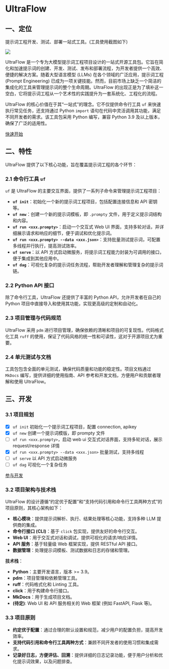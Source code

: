 # UltraFlow

## 一、定位

提示词工程开发、测试、部署一站式工具。(工具使用截图如下)

![](https://pic-gino-prod.oss-cn-qingdao.aliyuncs.com/henry/20251016203242758-_20251016203226_58.png)

UltraFlow 是一个专为大模型提示词工程项目设计的一站式开源工具包。它旨在简化和加速提示词的创建、开发、测试、发布和部署流程，为开发者提供一个高效、便捷的解决方案。随着大型语言模型 (LLMs) 在各个领域的广泛应用，提示词工程 (Prompt Engineering) 已成为一项关键技能。然而，目前市场上缺乏一个简洁的集成化的工具来管理提示词的整个生命周期。UltraFlow 的出现正是为了填补这一空白，它将提示词工程从一个艺术性的实践提升为一套系统化、工程化的流程。

UltraFlow 的核心价值在于其“一站式”的理念。它不仅提供命令行工具 `uf` 来快速执行常见任务，还支持通过 Python `import` 语句在代码中灵活调用其功能，满足不同开发者的需求。该工具包采用 Python 编写，兼容 Python 3.9 及以上版本，确保了广泛的适用性。

[快速开始](https://enthusa.github.io/UltraFlow/get_started/)

## 二、特性

UltraFlow 提供了以下核心功能，旨在覆盖提示词工程的各个环节：

### 2.1 命令行工具 `uf`

`uf` 是 UltraFlow 的主要交互界面，提供了一系列子命令来管理提示词工程项目：

- **`uf init`**：初始化一个新的提示词工程项目，包括配置连接信息和 API 密钥等。
- **`uf new`**：创建一个新的提示词模板，即 `.prompty` 文件，用于定义提示词结构和内容。
- **`uf run <xxx.prompty>`**：启动一个交互式 Web UI 界面，支持多轮对话，并详细展示请求和响应的细节，便于调试和优化提示词。
- **`uf run <xxx.prompty> --data <xxx.json>`**：支持批量测试提示词，可配置多线程并行执行，提高测试效率。
- **`uf serve`**：以 API 方式启动微服务，将提示词工程能力封装为可调用的接口，便于集成到其他应用中。
- **`uf dag`**：可视化复杂的提示词任务流程，帮助开发者理解和管理复杂的提示词链。

### 2.2 Python API 接口

除了命令行工具，UltraFlow 还提供了丰富的 Python API，允许开发者在自己的 Python 项目中直接导入和使用其功能，实现更高级的定制和自动化。

### 2.3 项目管理与代码规范

UltraFlow 采用 `pdm` 进行项目管理，确保依赖的清晰和项目的可复现性。代码格式化工具 `ruff` 的使用，保证了代码风格的统一性和可读性，这对于开源项目尤为重要。

### 2.4 单元测试与文档

工具包包含全面的单元测试，确保代码质量和功能的稳定性。项目文档通过 `MkDocs` 编写，提供详细的使用指南、API 参考和开发文档，方便用户和贡献者理解和使用 UltraFlow。

## 三、开发

### 3.1 项目规划

- [x] `uf init` 初始化一个提示词工程项目，配置 connection, apikey
- [x] `uf new` 创建一个提示词模版，即 prompty 文件
- [ ] `uf run <xxx.prompty>`，启动 web ui 交互式对话界面，支持多轮对话，展示 request/response 详情
- [x] `uf run <xxx.prompty> --data <xxx.json>` 批量测试，支持多线程
- [ ] `uf serve` 以 API 方式启动微服务
- [ ] `uf dag` 可视化一个复杂任务

[参与开发](https://enthusa.github.io/UltraFlow/collaboration_tutorial/)

### 3.2 项目架构与技术栈

UltraFlow 的设计遵循“约定优于配置”和“支持代码引用和命令行工具两种方式”的项目原则，其核心架构如下：

- **核心模块**：提供提示词解析、执行、结果处理等核心功能，支持多种 LLM 提供商的集成。
- **命令行接口 (CLI)**：基于 `click` 包实现，提供友好的命令行交互。
- **Web UI**：用于交互式对话和调试，提供可视化的请求/响应详情。
- **API 服务**：基于轻量级 Web 框架实现，提供 RESTful API 接口。
- **数据管理**：处理提示词模板、测试数据和日志的存储和管理。

**技术栈**：

- **Python**：主要开发语言，版本 >= 3.9。
- **pdm**：项目管理和依赖管理工具。
- **ruff**：代码格式化和 Linting 工具。
- **click**：用于构建命令行接口。
- **MkDocs**：用于生成项目文档。
- **(待定)**: Web UI 和 API 服务相关的 Web 框架 (例如 FastAPI, Flask 等)。

### 3.3 项目原则

- **约定优于配置**：通过合理的默认设置和规范，减少用户的配置负担，提高开发效率。
- **支持代码引用和命令行工具两种方式**：兼顾不同开发者的使用习惯和集成需求。
- **记录好日志，方便评估、回溯**：提供详细的日志记录功能，便于用户分析和优化提示词效果，以及问题排查。
